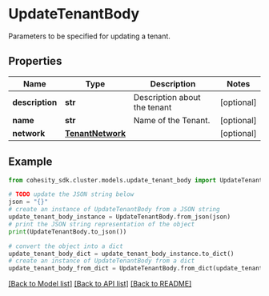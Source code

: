 # UpdateTenantBody

Parameters to be specified for updating a tenant.

## Properties

Name | Type | Description | Notes
------------ | ------------- | ------------- | -------------
**description** | **str** | Description about the tenant | [optional] 
**name** | **str** | Name of the Tenant. | [optional] 
**network** | [**TenantNetwork**](TenantNetwork.md) |  | [optional] 

## Example

```python
from cohesity_sdk.cluster.models.update_tenant_body import UpdateTenantBody

# TODO update the JSON string below
json = "{}"
# create an instance of UpdateTenantBody from a JSON string
update_tenant_body_instance = UpdateTenantBody.from_json(json)
# print the JSON string representation of the object
print(UpdateTenantBody.to_json())

# convert the object into a dict
update_tenant_body_dict = update_tenant_body_instance.to_dict()
# create an instance of UpdateTenantBody from a dict
update_tenant_body_from_dict = UpdateTenantBody.from_dict(update_tenant_body_dict)
```
[[Back to Model list]](../README.md#documentation-for-models) [[Back to API list]](../README.md#documentation-for-api-endpoints) [[Back to README]](../README.md)


